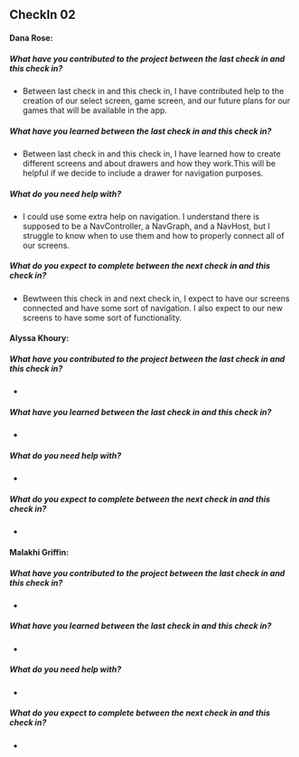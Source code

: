 ## CheckIn 02

#### Dana Rose:
##### What have you contributed to the project between the last check in and this check in? 
- Between last check in and this check in, I have contributed help to the creation of our select screen, game screen, and our future plans for our games that will be available in the app.

##### What have you learned between the last check in and this check in?
- Between last check in and this check in, I have learned how to create different screens and about drawers and how they work.This will be helpful if we decide to include a drawer for navigation purposes.

##### What do you need help with?
- I could use some extra help on navigation. I understand there is supposed to be a NavController, a NavGraph, and a NavHost, but I struggle to know when to use them and how to properly connect all of our screens.

##### What do you expect to complete between the next check in and this check in?
- Bewtween this check in and next check in, I expect to have our screens connected and have some sort of navigation. I also expect to our new screens to have some sort of functionality.


#### Alyssa Khoury:
##### What have you contributed to the project between the last check in and this check in?
- 

##### What have you learned between the last check in and this check in?
- 

##### What do you need help with?
- 

##### What do you expect to complete between the next check in and this check in?
- 


#### Malakhi Griffin:
##### What have you contributed to the project between the last check in and this check in?
- 

##### What have you learned between the last check in and this check in?
-

##### What do you need help with?
- 

##### What do you expect to complete between the next check in and this check in?
- 